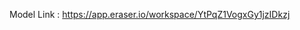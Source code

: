 <!-- This is backend learning project -->
Model Link : https://app.eraser.io/workspace/YtPqZ1VogxGy1jzIDkzj